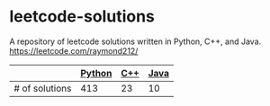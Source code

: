 # leetcode-solutions

A repository of leetcode solutions written in Python, C++, and Java. https://leetcode.com/raymond212/

| | [Python](https://github.com/raymond212/leetcode-solutions/tree/main/python) | [C++](https://github.com/raymond212/leetcode-solutions/tree/main/cpp) | [Java](https://github.com/raymond212/leetcode-solutions/tree/main/java) |
| --- | --- | --- | --- |
| # of solutions | 413 | 23 | 10 |